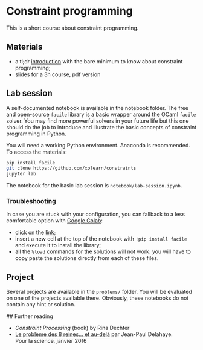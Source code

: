 # Constraint programming

This is a short course about constraint programming.

## Materials

- a tl;dr [introduction](https://github.com/xolearn/constraints/blob/master/documents/summary.pdf) with the bare minimum to know about constraint programming;
- slides for a 3h course, pdf version

## Lab session

A self-documented notebook is available in the notebook folder. The free and open-source `facile` library is a basic wrapper around the OCaml `facile` solver. You may find more powerful solvers in your future life but this one should do the job to introduce and illustrate the basic concepts of constraint programming in Python. 

You will need a working Python environment. Anaconda is recommended. To access the materials:
```sh
pip install facile
git clone https://github.com/xolearn/constraints
jupyter lab
```

The notebook for the basic lab session is `notebook/lab-session.ipynb`.

### Troubleshooting

In case you are stuck with your configuration, you can fallback to a less comfortable option with [Google Colab](https://colab.research.google.com/github/xolearn/constraints/blob/master/notebooks/lab_session.ipynb):

- click on the [link](https://colab.research.google.com/github/xolearn/constraints/blob/master/notebooks/lab_session.ipynb);
- insert a new cell at the top of the notebook with `!pip install facile` and execute it to install the library;
- all the `%load` commands for the solutions will not work: you will have to copy paste the solutions directly from each of these files.

## Project

Several projects are available in the `problems/` folder. You will be evaluated on one of the projects available there. Obviously, these notebooks do not contain any hint or solution.

## Further reading

- *Constraint Processing* (book) by Rina Dechter
- [Le problème des 8 reines... et au-delà](https://tinyurl.com/8reines)  par Jean-Paul Delahaye.  
  Pour la science, janvier 2016